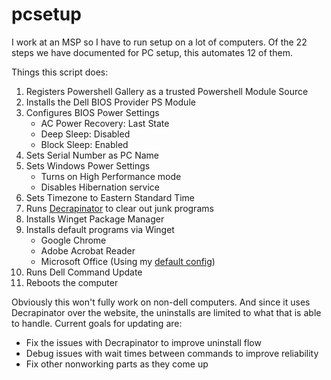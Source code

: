 # pcsetup

I work at an MSP so I have to run setup on a lot of computers. Of the 22 steps we have documented for PC setup, this automates 12 of them.

Things this script does:
1. Registers Powershell Gallery as a trusted Powershell Module Source
2. Installs the Dell BIOS Provider PS Module
3. Configures BIOS Power Settings
    - AC Power Recovery: Last State
    - Deep Sleep: Disabled
    - Block Sleep: Enabled
4. Sets Serial Number as PC Name
5. Sets Windows Power Settings
    - Turns on High Performance mode
    - Disables Hibernation service
6. Sets Timezone to Eastern Standard Time
7. Runs [Decrapinator](https://github.com/sthurston99/Decrapinator) to clear out junk programs
8. Installs Winget Package Manager
9. Installs default programs via Winget
    - Google Chrome
    - Adobe Acrobat Reader
    - Microsoft Office (Using my [default config](https://github.com/sthurston99/dotfiles/blob/main/.odt.xml))
10. Runs Dell Command Update
11. Reboots the computer

Obviously this won't fully work on non-dell computers. And since it uses Decrapinator over the website, the uninstalls are limited to what that is able to handle. Current goals for updating are:

- Fix the issues with Decrapinator to improve uninstall flow
- Debug issues with wait times between commands to improve reliability
- Fix other nonworking parts as they come up